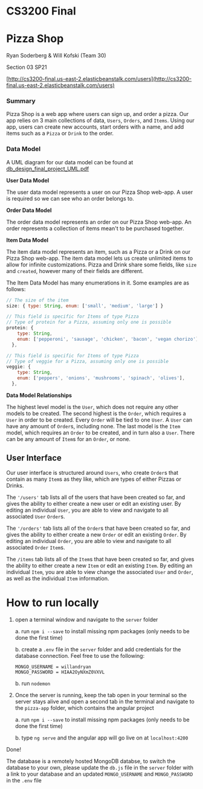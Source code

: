 # CS3200 Final

# Pizza Shop

Ryan Soderberg & Will Kofski (Team 30)

Section 03 SP21

[http://cs3200-final.us-east-2.elasticbeanstalk.com/users](http://cs3200-final.us-east-2.elasticbeanstalk.com/users)

### Summary

Pizza Shop is a web app where users can sign up, and order a pizza. Our app relies on 3 main collections of data, `Users`, `Orders`, and `Items`. Using our app, users can create new accounts, start orders with a name, and add items such as a `Pizza` or `Drink` to the order.

### Data Model

A UML diagram for our data model can be found at [db_design_final_project_UML.pdf](https://github.com/Ryanjso/CS3200-Final-Project/blob/main/db_design_final_project_UML.pdf)

**User Data Model**

The user data model represents a user on our Pizza Shop web-app. A user is required so we can see who an order belongs to.

**Order Data Model**

The order data model represents an order on our Pizza Shop web-app. An order represents a collection of items mean't to be purchased together.

**Item Data Model**

The item data model represents an item, such as a Pizza or a Drink on our Pizza Shop web-app. The item data model lets us create unlimited items to allow for infinite customizations. Pizza and Drink share some fields, like `size` and `created`, however many of their fields are different.

The Item Data Model has many enumerations in it. Some examples are as follows:

```jsx
// The size of the item
size: { type: String, enum: ['small', 'medium', 'large'] }

// This field is specific for Items of type Pizza
// Type of protein for a Pizza, assuming only one is possible
protein: {
    type: String,
    enum: ['pepperoni', 'sausage', 'chicken', 'bacon', 'vegan chorizo'],
  },

// This field is specific for Items of type Pizza
// Type of veggie for a Pizza, assuming only one is possible
veggie: {
    type: String,
    enum: ['peppers', 'onions', 'mushrooms', 'spinach', 'olives'],
  },
```

**Data Model Relationships**

The highest level model is the `User`, which does not require any other models to be created. The second highest is the `Order`, which requires a `User` in order to be created. Every `Order` will be tied to one `User`. A `User` can have any amount of `Order`s, including none. The last model is the `Item` model, which requires an `Order` to be created, and in turn also a `User`. There can be any amount of `Item`s for an `Order`, or none.

## User Interface

Our user interface is structured around `Users`, who create `Order`s that contain as many `Item`s as they like, which are types of either Pizzas or Drinks.

The `'/users'` tab lists all of the users that have been created so far, and gives the ability to either create a new user or edit an existing user. By editing an individual `User`, you are able to view and navigate to all associated `User` `Order`s.

The `'/orders'` tab lists all of the `Order`s that have been created so far, and gives the ability to either create a new `Order` or edit an existing `Order`. By editing an individual `Order`, you are able to view and navigate to all associated `Order` `Item`s.

The `/items` tab lists all of the `Item`s that have been created so far, and gives the ability to either create a new `Item` or edit an existing `Item`. By editing an individual `Item`, you are able to view change the associated `User` and `Order`, as well as the individual `Item` information.

# How to run locally

1. open a terminal window and navigate to the `server` folder

   a. run `npm i --save` to install missing npm packages (only needs to be done the first time)

   b. create a `.env` file in the `server` folder and add credentials for the database connection. Feel free to use the following:

   ```
   MONGO_USERNAME = willandryan
   MONGO_PASSWORD = HIAA2OyNXmZ0VXVL
   ```

   b. run `nodemon`

2. Once the server is running, keep the tab open in your terminal so the server stays alive and open a second tab in the terminal and navigate to the `pizza-app` folder, which contains the angular project

   a. run `npm i --save` to install missing npm packages (only needs to be done the first time)

   b. type `ng serve` and the angular app will go live on at `localhost:4200`

Done!

The database is a remotely hosted MongoDB databse, to switch the database to your own, please update the `db.js` file in the `server` folder with a link to your database and an updated `MONGO_USERNAME` and `MONGO_PASSWORD` in the `.env` file
